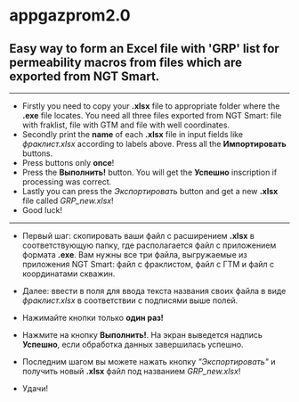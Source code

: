 # appgazprom2.0
## Easy way to form an Excel file with 'GRP' list for permeability macros from files which are exported from NGT Smart.

---

* Firstly you need to copy your **.xlsx** file to appropriate folder
where the **.exe** file locates. You need all three files exported from NGT Smart: file 
with fraklist, file with GTM and file with well coordinates.
* Secondly print the **name** of each **.xlsx** file in input 
fields like *фраклист.xlsx* according to labels above. Press all the **Импортировать** buttons.
* Press buttons only **once**!
* Press the **Выполнить!** button. You will get the **Успешно** inscription if processing was correct.
* Lastly you can press the *Экспортировать* button and get a new **.xlsx** file called *GRP_new.xlsx*!
* Good luck!


---


* Первый шаг: скопировать ваши файл с расширением **.xlsx** в соответствующую
папку, где располагается файл с приложением формата **.exe**. Вам нужны все три файла, выгружаемые из
приложения NGT Smart: файл с фраклистом, файл с ГТМ и файл с координатами скважин.
* Далее: ввести в поля для ввода текста названия своих файла в виде
*фраклист.xlsx* в соответствии с подписями выше полей.
* Нажимайте кнопки только **один раз!**
* Нажмите на кнопку **Выполнить!**. На экран выведется надпись **Успешно**, если обработка данных завершилась успешно.

* Последним шагом вы можете нажать кнопку *"Экспортировать"* и получить новый **.xlsx** файл под названием *GRP_new.xlsx*!

* Удачи!